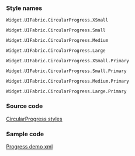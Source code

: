 ### Style names

`Widget.UIFabric.CircularProgress.XSmall`

`Widget.UIFabric.CircularProgress.Small`

`Widget.UIFabric.CircularProgress.Medium`

`Widget.UIFabric.CircularProgress.Large`

`Widget.UIFabric.CircularProgress.XSmall.Primary`

`Widget.UIFabric.CircularProgress.Small.Primary`

`Widget.UIFabric.CircularProgress.Medium.Primary`

`Widget.UIFabric.CircularProgress.Large.Primary`

### Source code

[CircularProgress styles](https://github.com/OfficeDev/ui-fabric-android/blob/master/OfficeUIFabric/src/main/res/values/styles.xml)

### Sample code

[Progress demo xml](https://github.com/OfficeDev/ui-fabric-android/blob/master/OfficeUIFabric.Demo/src/main/res/layout/activity_progress.xml)
